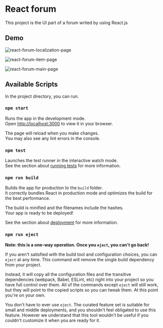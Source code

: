 # React forum

This project is the UI part of a forum writed by using React.js

## Demo

![react-forum-localization-page](https://github.com/VladymyrAfanasiev/react-forum/assets/46714659/55d433cf-a9ca-4e78-b924-9dbedcb36090)

![react-forum-item-page](https://github.com/VladymyrAfanasiev/react-forum/assets/46714659/484a346b-0218-4aeb-8b61-a178df7ee59a)

![react-forum-main-page](https://github.com/VladymyrAfanasiev/react-forum/assets/46714659/6f7ea77c-d695-4233-a07a-06a256525f54)

## Available Scripts

In the project directory, you can run:

### `npm start`

Runs the app in the development mode.\
Open [http://localhost:3000](http://localhost:3000) to view it in your browser.

The page will reload when you make changes.\
You may also see any lint errors in the console.

### `npm test`

Launches the test runner in the interactive watch mode.\
See the section about [running tests](https://facebook.github.io/create-react-app/docs/running-tests) for more information.

### `npm run build`

Builds the app for production to the `build` folder.\
It correctly bundles React in production mode and optimizes the build for the best performance.

The build is minified and the filenames include the hashes.\
Your app is ready to be deployed!

See the section about [deployment](https://facebook.github.io/create-react-app/docs/deployment) for more information.

### `npm run eject`

**Note: this is a one-way operation. Once you `eject`, you can't go back!**

If you aren't satisfied with the build tool and configuration choices, you can `eject` at any time. This command will remove the single build dependency from your project.

Instead, it will copy all the configuration files and the transitive dependencies (webpack, Babel, ESLint, etc) right into your project so you have full control over them. All of the commands except `eject` will still work, but they will point to the copied scripts so you can tweak them. At this point you're on your own.

You don't have to ever use `eject`. The curated feature set is suitable for small and middle deployments, and you shouldn't feel obligated to use this feature. However we understand that this tool wouldn't be useful if you couldn't customize it when you are ready for it.
